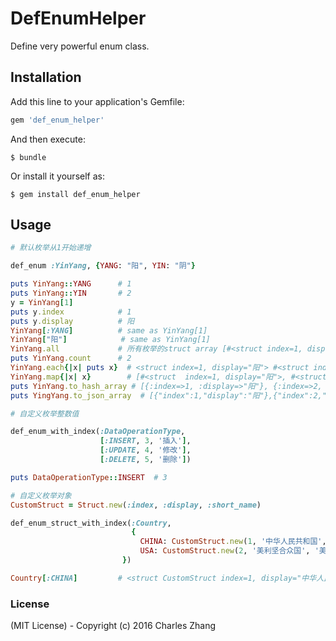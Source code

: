 # DefEnumHelper

Define very powerful enum class.

## Installation

Add this line to your application's Gemfile:

```ruby
gem 'def_enum_helper'
```

And then execute:

    $ bundle

Or install it yourself as:

    $ gem install def_enum_helper

## Usage

```ruby
# 默认枚举从1开始递增

def_enum :YinYang, {YANG: "阳", YIN: "阴"}

puts YinYang::YANG  	# 1
puts YinYang::YIN   	# 2
y = YinYang[1]
puts y.index        	# 1
puts y.display      	# 阳
YinYang[:YANG]   		# same as YinYang[1]
YinYang["阳"]    		# same as YinYang[1]
YinYang.all         	# 所有枚举的struct array [#<struct index=1, display="阳">, # <struct index=2, display="阴">]
puts YinYang.count  	# 2
YinYang.each{|x| puts x}  # <struct index=1, display="阳"> #<struct index=2, display="阴">
YinYang.map{|x| x}        # [#<struct  index=1, display="阳">, #<struct  index=2, display="阴">]
puts YinYang.to_hash_array # [{:index=>1, :display=>"阳"}, {:index=>2, :display=>"阴"}]
puts YingYang.to_json_array  # [{"index":1,"display":"阳"},{"index":2,"display":"阴"}]
```

```ruby
# 自定义枚举整数值

def_enum_with_index(:DataOperationType,
                    [:INSERT, 3, '插入'],
                    [:UPDATE, 4, '修改'],
                    [:DELETE, 5, '删除'])

puts DataOperationType::INSERT	# 3

```

```ruby
# 自定义枚举对象
CustomStruct = Struct.new(:index, :display, :short_name)

def_enum_struct_with_index(:Country,
                           {
                             CHINA: CustomStruct.new(1, '中华人民共和国', '中国'),
                             USA: CustomStruct.new(2, '美利坚合众国', '美国')
                         })

Country[:CHINA]			# <struct CustomStruct index=1, display="中华人民共和国", short_name="中国">

```

### License

(MIT License) - Copyright (c) 2016 Charles Zhang
